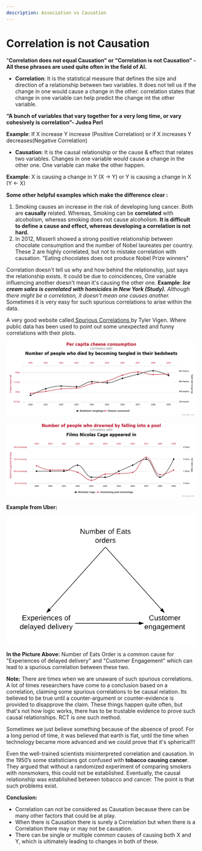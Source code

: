 ```yaml
---
description: Association vs Causation
---
```


# Correlation is not Causation

"**Correlation does not equal Causation" or "Correlation is not Causation" - All these phrases are used quite often in the field of AI.**

* **Correlation**: It is the statistical measure that defines the size and direction of a relationship between two variables. It does not tell us if the change in one would cause a change in the other. correlation states that change in one variable can help predict the change int the other variable. 

 **“**A bunch of variables that vary together for a very long time, or vary cohesively is correlation**”- Judea Perl**

**Example**: If X increase Y increase \(Positive Correlation\) or if X increases Y decreases\(Negative Correlation\)

* **Causation**: It is the causal relationship or the cause & effect that relates two variables. Changes in one variable would cause a change in the other one. One variable can make the other happen.

**Example**: X is causing a change in Y \(X -&gt; Y\) or Y is causing a change in X \(Y &lt;- X\)

**Some other helpful examples which make the difference clear :** 

1. Smoking causes an increase in the risk of developing lung cancer. Both are **causally** related. Whereas, Smoking can be **correlated** with alcoholism, whereas smoking does not cause alcoholism. **It is difficult to define a cause and effect, whereas developing a correlation is not hard.**
2. In 2012, Misserli showed a strong positive relationship between chocolate consumption and the number of Nobel laureates per country. These 2 are highly correlated, but not to mistake correlation with causation. "Eating chocolates does not produce Nobel Prize winners"

Correlation doesn't tell us why and how behind the relationship, just says the relationship exists. It could be due to coincidences, One variable influencing another doesn't mean it's causing the other one. **Example**: _**Ice cream sales is correlated with homicides in New York \(Study\).** Although there might be a correlation, it doesn't mean one causes another._ Sometimes it is very easy for such spurious correlations to arise within the data.

A very good website called[ Spurious Correlations ](https://www.tylervigen.com/spurious-correlations)by Tyler Vigen. Where public data has been used to point out some unexpected and funny correlations with their plots. 

![](../../.gitbook/assets/image%20%2839%29.png)

![](../../.gitbook/assets/image%20%2841%29.png)

**Example from Uber:**

![](../../.gitbook/assets/image%20%284%29.png)

**In the Picture Above:** Number of Eats Order is a common cause for "Experiences of delayed delivery" and "Customer Engagement" which can lead to a spurious correlation between these two. 

**Note:** There are times when we are unaware of such spurious correlations. A lot of times researchers have come to a conclusion based on a correlation, claiming some spurious correlations to be causal relation. Its believed to be true until a counter-argument or counter-evidence is provided to disapprove the claim. These things happen quite often, but that's not how logic works, there has to be trustable evidence to prove such causal relationships. RCT is one such method.

Sometimes we just believe something because of the absence of proof. For a long period of time, it was believed that earth is flat, until the time when technology became more advanced and we could prove that it's spherical!!! 

Even the well-trained scientists misinterpreted correlation and causation. In the 1950’s some statisticians got confused with **tobacco causing cancer**. They argued that without a randomized experiment of comparing smokers with nonsmokers, this could not be established. Eventually, the causal relationship was established between tobacco and cancer. The point is that such problems exist.

**Conclusion:**

* Correlation can not be considered as Causation because there can be many other factors that could be at play.
* When there is Causation there is surely a Correlation but when there is a Correlation there may or may not be causation.
* There can be single or multiple common causes of causing both X and Y, which is ultimately leading to changes in both of these. 

